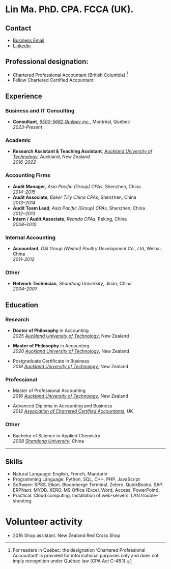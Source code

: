 # Lin Ma. PhD. CPA. FCCA (UK).

## Contact
- [Business Email](mailto:lin@95005682.ca)  
- [LinkedIn](https://www.linkedin.com/in/linacct/)

## Professional designation:
- Chartered Professional Accountant (British Columbia) [^1]
- Fellow Chartered Certified Accountant
 
## Experience

### Business and IT Consulting 
 - **Consultant**,  [*9500-5682 Québec inc.*](https://95005682.ca/), Montréal, Québec  
*2023–Present*

### Academic
 - **Research Assistant & Teaching Assistant**, [*Auckland University of Technology*](https://www.aut.ac.nz/), Auckland, New Zealand  
*2016-2022*

### Accounting Firms
   - **Audit Manager**, *Asia Pacific (Group) CPAs*, Shenzhen, China  
*2014–2015*
   - **Audit Associate**,  *Baker Tilly China CPAs*, Shenzhen, China  
*2013–2014*
   - **Audit Team Lead**,  *Asia Pacific (Group) CPAs*, Shenzhen, China  
*2012–2013*
   - **Intern / Audit Associate**, *Reanda CPAs*, Peking, China  
*2008–2010*

### Internal Accounting
   - **Accountant**, *OSI Group (Weihai) Poultry Development Co., Ltd*, Weihai, China  
*2011–2012*

### Other
   - **Network Technician**, *Shandong University*, Jinan, China  
*2004–2007*

## Education

### Research

- **Doctor of Philosophy** in Accounting  
 *2025* [*Auckland University of Technology*](https://www.aut.ac.nz/), New Zealand   
  
- **Master of Philosophy** in Accounting  
 *2020* [*Auckland University of Technology*](https://www.aut.ac.nz/), New Zealand  

- Postgraduate Certificate in Business  
 *2018* [*Auckland University of Technology*](https://www.aut.ac.nz/), New Zealand  

### Professional

 - Master of Professional Accounting  
 *2016* [*Auckland University of Technology*](https://www.aut.ac.nz/), New Zealand  
  
 - Advanced Diploma in Accounting and Business  
 *2012* [*Association of Chartered Certified Accountants*](https://www.accaglobal.com/us/en.html), UK  
  
### Other
 -  Bachelor of Science in Applied Chemistry  
*2008* [*Shandong University*](https://www.en.sdu.edu.cn/), China  
  


---
## Skills 
- Natural Language: English, French, Mandarin
- Programming Language: Python, SQL, C++, PHP, JavaScript
- Software: SPSS. Eikon. Bloomberge Terminal. Zetero. QuickBooks. SAP. ERPNext. MYOB. XERO. MS Office (Excel, Word, Access, PowerPoint).
- Practical: Cloud computing. Installation of web-servers. LAN trouble-shooting.

# Volunteer activity
- 2016 Shop assistant. New Zealand Red Cross Shop

[^1]: For readers in Québec: the designation ‘Chartered Professional Accountant’ is provided for informational purposes only and does not imply recognition under Québec law (CPA Act C-48.1).
